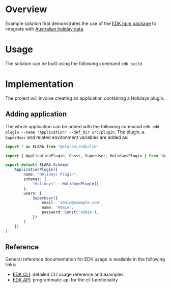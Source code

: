 # Overview

Example solution that demonstrates the use of the [EDK npm package](https://www.npmjs.com/package/@elaraai/edk) to integrate with [Australian holiday data](https://data.gov.au/data/dataset/australian-holidays-machine-readable-dataset).

# Usage

The solution can be built using the following command ```edk build```.

# Implementation
The project will involve creating an application containing a Holidays plugin.

## Adding application
The whole application can be added with the following command ```edk add plugin --name "Application" --def_dir src/plugin```. The plugin, a ```SuperUser``` and related environment variables are added as:

```typescript
import * as ELARA from "@elaraai/edk/lib"

import { ApplicationPlugin, Const, SuperUser, HolidaysPlugin } from "@elaraai/edk/lib"

export default ELARA.Schema(
    ApplicationPlugin({
        name: "Holidays Plugin",
        schemas: {
            "Holidays" : HolidaysPlugin()
        },
        users: [
            SuperUser({
                email: 'admin@example.com',
                name: 'Admin',
                password: Const('admin'),
            })
        ]
    })
)
```

## Reference

General reference documentation for EDK usage is available in the following links:
- [EDK CLI](https://elaraai.github.io/docs/cli/cli): detailed CLI usage reference and examples
- [EDK API](https://elaraai.github.io/docs/edk): programmatic api for the cli functionality